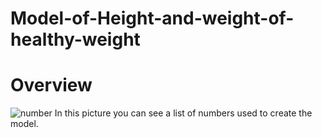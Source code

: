 # Model-of-Height-and-weight-of-healthy-weight
# Overview 
![number](https://github.com/MohamedHassan47/Model-of-Height-and-weight-of-healthy-weight/assets/146730782/da66370e-e8c3-4396-b37f-85cd64a25045)
In this picture you can see a list of numbers used to create the model. 
